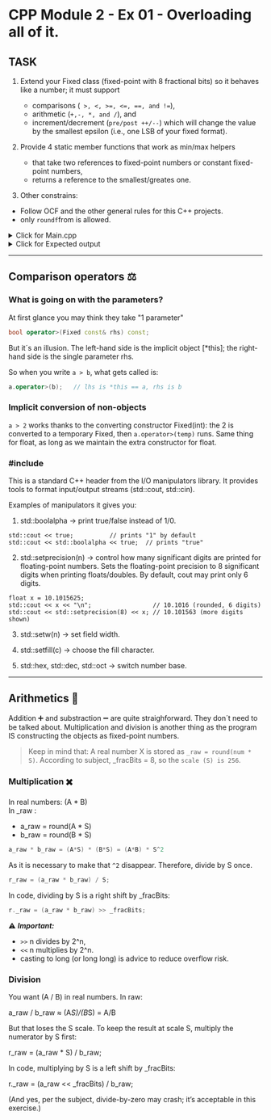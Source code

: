 # CPP Module 2 - Ex 01 - Overloading all of it.

## TASK 

1. Extend your Fixed class (fixed-point with 8 fractional bits) so it behaves like a number; it must support 
	- comparisons (` >, <, >=, <=, ==, and !=`), 
	- arithmetic (`+,-, *, and /`), and 
	- increment/decrement (`pre/post ++/--`) which will change the value by the smallest epsilon (i.e., one LSB of your fixed format).  
2. Provide 4 static member functions that work as min/max helpers
    - that take two references to fixed-point numbers or  constant fixed-point
 numbers,  
    -  returns a reference to the smallest/greates one.

3. Other constrains: 
- Follow OCF and the other general rules for this C++ projects.
- only `roundf`from <cmath> is allowed.

<details> <summary> Click for Main.cpp </summary> 

```cpp
#include <iostream> 
int	main( void ) 
{
	Fixed a; 
	.Fixed const b( Fixed( 5.05f ) * Fixed( 2 ) ); 
	
	std::cout << a << std::endl; 
	std::cout << ++a << std::endl; 
	std::cout << a << std::endl; 
	std::cout << a++ << std::endl; 

	std::cout << a << std::endl; 
	std::cout << b << std::endl; 

	std::cout << Fixed::max( a, b ) << std::endl; 
	
	return 0; 
}
```
</details>

<details> <summary> Click for Expected output </summary> 

```shell
$> ./a.out 
0
0.00390625 
0.00390625 
0.00390625 
0.0078125 
10.1016 
10.1016 
$>
```
</details>

---

## Comparison operators ⚖️

### What is going on with the parameters?
At first glance you may think they take "1 parameter"

```cpp
bool operator>(Fixed const& rhs) const;
```
But it´s an illusion. The left-hand side is the implicit object [*this]; the right-hand side is the single parameter rhs.

So when you write `a > b`, what gets called is: 

```cpp
a.operator>(b);   // lhs is *this == a, rhs is b
```
### Implicit conversion of non-objects
`a > 2` works thanks to the converting constructor Fixed(int): the 2 is converted to a temporary Fixed, then `a.operator>(temp)` runs.
Same thing for float, as long as we maintain the extra constructor for float.

### #include <iomanip>

This is a standard C++ header from the I/O manipulators library.
It provides tools to format input/output streams (std::cout, std::cin).

Examples of manipulators it gives you:

1. std::boolalpha → print true/false instead of 1/0.

```
std::cout << true;          // prints "1" by default
std::cout << std::boolalpha << true;  // prints "true"
```

2. std::setprecision(n) → control how many significant digits are printed for floating-point numbers.
Sets the floating-point precision to 8 significant digits when printing floats/doubles.
By default, cout may print only 6 digits.
```
float x = 10.1015625;
std::cout << x << "\n";                 // 10.1016 (rounded, 6 digits)
std::cout << std::setprecision(8) << x; // 10.101563 (more digits shown)
```

3. std::setw(n) → set field width.

4. std::setfill(c) → choose the fill character.

5. std::hex, std::dec, std::oct → switch number base.

---

## Arithmetics  🧮

Addition ➕ and substraction ➖ are quite straighforward. They don´t need to be talked about.
Multiplication and division is another thing as the program IS constructing the objects as fixed-point numbers.

> Keep in mind that: 
A real number X is stored as `_raw = round(num * S)`.
According to subject, _fracBits = 8, so the `scale (S) is 256`.

### Multiplication ✖️
In real numbers:  (A * B)   
In _raw : 
- a_raw = round(A * S)
- b_raw = round(B * S)

```cpp
a_raw * b_raw = (A*S) * (B*S) = (A*B) * S^2
```
As it is necessary to make that `^2` disappear. Therefore, divide by S once.  
```cpp
r_raw = (a_raw * b_raw) / S;
```

In code, dividing by S is a right shift by _fracBits:
```cpp
r._raw = (a_raw * b_raw) >> _fracBits;
```

⚠️ ***Important:***
- `>>` n divides by 2^n,  
- `<<` n multiplies by 2^n.
- casting to long (or long long) is advice to reduce overflow risk. 

### Division 

You want (A / B) in real numbers. In raw:

a_raw / b_raw ≈ (A*S)/(B*S) = A/B


But that loses the S scale. To keep the result at scale S, multiply the numerator by S first:

r_raw = (a_raw * S) / b_raw;


In code, multiplying by S is a left shift by _fracBits:

r._raw = (a_raw << _fracBits) / b_raw;


(And yes, per the subject, divide-by-zero may crash; it’s acceptable in this exercise.)